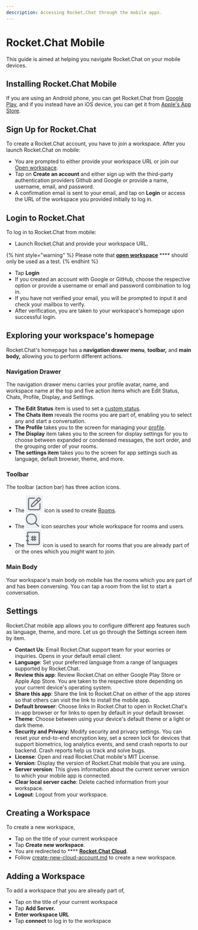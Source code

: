 ```yaml
---
description: Accessing Rocket.Chat through the mobile apps.
---
```


# Rocket.Chat Mobile

This guide is aimed at helping you navigate Rocket.Chat on your mobile devices.

## Installing Rocket.Chat Mobile

If you are using an Android phone, you can get Rocket.Chat from [Google Play](https://play.google.com/store/apps/details?id=chat.rocket.android\&hl=en\&gl=US), and if you instead have an iOS device, you can get it from [Apple's App Store](https://apps.apple.com/us/app/rocket-chat/id1148741252).

## Sign Up for Rocket.Chat

To create a Rocket.Chat account, you have to join a workspace. After you launch Rocket.Chat on mobile:

* You are prompted to either provide your workspace URL or join our [Open workspace](https://open.rocket.chat).&#x20;
* Tap on **Create an account** and either sign up with the third-party authentication providers Github and Google or provide a name, username, email, and password.
* A confirmation email is sent to your email, and tap on **Login** or access the URL of the workspace you provided initially to log in.

## Login to Rocket.Chat

To log in to Rocket.Chat from mobile:

* Launch Rocket.Chat and provide your workspace URL.&#x20;

{% hint style="warning" %}
Please note that [**open workspace**](https://open.rocket.chat) **** should only be used as a test.
{% endhint %}

* Tap **Login**
* If you created an account with Google or GitHub, choose the respective option or provide a username or email and password combination to log in.
* If you have not verified your email, you will be prompted to input it and check your mailbox to verify.
* After verification, you are taken to your workspace's homepage upon successful login.

## Exploring your workspace's homepage

Rocket.Chat's homepage has a **navigation drawer menu**, **toolbar,** and **main body,** allowing you to perform different actions.

### Navigation Drawer

The navigation drawer menu carries your profile avatar, name, and workspace name at the top and five action items which are Edit Status, Chats, Profile, Display, and Settings.

* **The Edit Status** item is used to set a [custom status](../workspace-administration/user-status.md).
* **The Chats item** reveals the rooms you are part of, enabling you to select any and start a conversation.
* **The Profile** takes you to the screen for managing your [profile](../rocket.chat-cloud/manage-your-cloud-account/profile.md).
* **The Display** item takes you to the screen for display settings for you to choose between expanded or condensed messages, the sort order, and the grouping order of your rooms.
* **The settings item** takes you to the screen for app settings such as language, default browser, theme, and more.

### Toolbar

The toolbar (action bar) has three action icons.

* The <img src="../../.gitbook/assets/create icon (1).png" alt="" data-size="line"> icon is used to create [Rooms](../user-guides/rooms/).
* The <img src="../../.gitbook/assets/search icon.png" alt="" data-size="line"> icon searches your whole workspace for rooms and users.
* The <img src="../../.gitbook/assets/hashtag icon.png" alt="" data-size="line"> icon is used to search for rooms that you are already part of or the ones which you might want to join.

### Main Body

Your workspace's main body on mobile has the rooms which you are part of and has been conversing. You can tap a room from the list to start a conversation.

## Settings

Rocket.Chat mobile app allows you to configure different app features such as language, theme, and more. Let us go through the Settings screen item by item.

* **Contact Us**: Email Rocket.Chat support team for your worries or inquiries. Opens in your default email client.
* **Language**: Set your preferred language from a range of languages supported by Rocket.Chat.
* **Review this app**: Review Rocket.Chat on either Google Play Store or Apple App Store. You are taken to the respective store depending on your current device's operating system.
* **Share this app**: Share the link to Rocket.Chat on either of the app stores so that others can visit the link to install the mobile app.
* **Default browser**: Choose links in Rocket.Chat to open in Rocket.Chat's in-app browser or for links to open by default in your default browser.
* **Theme**: Choose between using your device's default theme or a light or dark theme.
* **Security and Privacy**: Modify security and privacy settings. You can reset your end-to-end encryption key, set a screen lock for devices that support biometrics, log analytics events, and send crash reports to our backend. Crash reports help us track and solve bugs.
* **License**: Open and read Rocket.Chat mobile's MIT License.
* **Version**: Display the version of Rocket.Chat mobile that you are using.
* **Server version**: This gives information about the current server version to which your mobile app is connected.
* **Clear local server cache**: Delete cached information from your workspace.
* **Logout**: Logout from your workspace.

## Creating a Workspace

To create a new workspace,

* Tap on the title of your current workspace
* Tap **Create new workspace**.
* You are redirected to **** [**Rocket.Chat Cloud**](../rocket.chat-cloud/).&#x20;
* Follow [create-new-cloud-account.md](../rocket.chat-cloud/create-new-cloud-account.md "mention") to create a new workspace.

## Adding a Workspace

To add a workspace that you are already part of,

* Tap on the title of your current workspace
* Tap **Add Server.**
* **Enter workspace URL**&#x20;
* Tap **connect** to log in to the workspace
